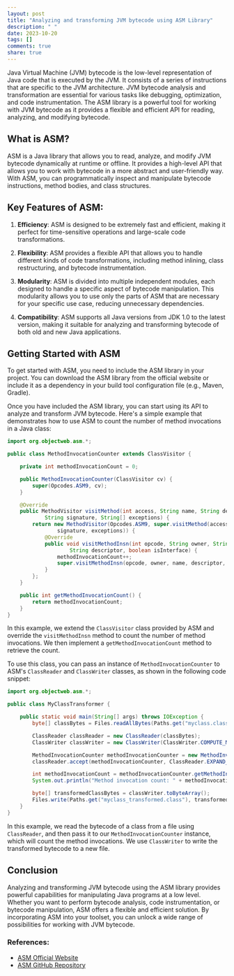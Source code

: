 ```yaml
---
layout: post
title: "Analyzing and transforming JVM bytecode using ASM Library"
description: " "
date: 2023-10-20
tags: []
comments: true
share: true
---
```


Java Virtual Machine (JVM) bytecode is the low-level representation of Java code that is executed by the JVM. It consists of a series of instructions that are specific to the JVM architecture. JVM bytecode analysis and transformation are essential for various tasks like debugging, optimization, and code instrumentation. The ASM library is a powerful tool for working with JVM bytecode as it provides a flexible and efficient API for reading, analyzing, and modifying bytecode.

## What is ASM?

ASM is a Java library that allows you to read, analyze, and modify JVM bytecode dynamically at runtime or offline. It provides a high-level API that allows you to work with bytecode in a more abstract and user-friendly way. With ASM, you can programmatically inspect and manipulate bytecode instructions, method bodies, and class structures.

## Key Features of ASM:

1. **Efficiency**: ASM is designed to be extremely fast and efficient, making it perfect for time-sensitive operations and large-scale code transformations.

2. **Flexibility**: ASM provides a flexible API that allows you to handle different kinds of code transformations, including method inlining, class restructuring, and bytecode instrumentation.

3. **Modularity**: ASM is divided into multiple independent modules, each designed to handle a specific aspect of bytecode manipulation. This modularity allows you to use only the parts of ASM that are necessary for your specific use case, reducing unnecessary dependencies.

4. **Compatibility**: ASM supports all Java versions from JDK 1.0 to the latest version, making it suitable for analyzing and transforming bytecode of both old and new Java applications.

## Getting Started with ASM

To get started with ASM, you need to include the ASM library in your project. You can download the ASM library from the official website or include it as a dependency in your build tool configuration file (e.g., Maven, Gradle).

Once you have included the ASM library, you can start using its API to analyze and transform JVM bytecode. Here's a simple example that demonstrates how to use ASM to count the number of method invocations in a Java class:

```java
import org.objectweb.asm.*;

public class MethodInvocationCounter extends ClassVisitor {

    private int methodInvocationCount = 0;

    public MethodInvocationCounter(ClassVisitor cv) {
        super(Opcodes.ASM9, cv);
    }

    @Override
    public MethodVisitor visitMethod(int access, String name, String descriptor,
            String signature, String[] exceptions) {
        return new MethodVisitor(Opcodes.ASM9, super.visitMethod(access, name, descriptor,
                signature, exceptions)) {
            @Override
            public void visitMethodInsn(int opcode, String owner, String name,
                    String descriptor, boolean isInterface) {
                methodInvocationCount++;
                super.visitMethodInsn(opcode, owner, name, descriptor, isInterface);
            }
        };
    }

    public int getMethodInvocationCount() {
        return methodInvocationCount;
    }
}
```

In this example, we extend the `ClassVisitor` class provided by ASM and override the `visitMethodInsn` method to count the number of method invocations. We then implement a `getMethodInvocationCount` method to retrieve the count.

To use this class, you can pass an instance of `MethodInvocationCounter` to ASM's `ClassReader` and `ClassWriter` classes, as shown in the following code snippet:

```java
import org.objectweb.asm.*;

public class MyClassTransformer {

    public static void main(String[] args) throws IOException {
        byte[] classBytes = Files.readAllBytes(Paths.get("myclass.class"));

        ClassReader classReader = new ClassReader(classBytes);
        ClassWriter classWriter = new ClassWriter(ClassWriter.COMPUTE_MAXS | ClassWriter.COMPUTE_FRAMES);

        MethodInvocationCounter methodInvocationCounter = new MethodInvocationCounter(classWriter);
        classReader.accept(methodInvocationCounter, ClassReader.EXPAND_FRAMES);

        int methodInvocationCount = methodInvocationCounter.getMethodInvocationCount();
        System.out.println("Method invocation count: " + methodInvocationCount);

        byte[] transformedClassBytes = classWriter.toByteArray();
        Files.write(Paths.get("myclass_transformed.class"), transformedClassBytes);
    }
}
```

In this example, we read the bytecode of a class from a file using `ClassReader`, and then pass it to our `MethodInvocationCounter` instance, which will count the method invocations. We use `ClassWriter` to write the transformed bytecode to a new file.

## Conclusion

Analyzing and transforming JVM bytecode using the ASM library provides powerful capabilities for manipulating Java programs at a low level. Whether you want to perform bytecode analysis, code instrumentation, or bytecode manipulation, ASM offers a flexible and efficient solution. By incorporating ASM into your toolset, you can unlock a wide range of possibilities for working with JVM bytecode.

### References:
- [ASM Official Website](https://asm.ow2.io/)
- [ASM GitHub Repository](https://github.com/asm/asm)